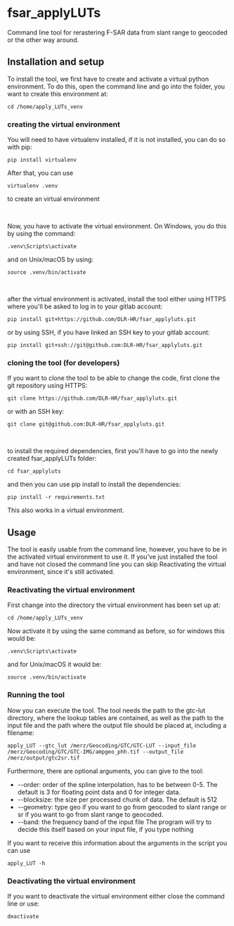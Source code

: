 # fsar_applyLUTs
Command line tool for rerastering F-SAR data from slant range to geocoded or the other way around.

## Installation and setup
To install the tool, we first have to create and activate a virtual python environment.
To do this, open the command line and go into the folder, you want to create this environment at:
```shell
cd /home/apply_LUTs_venv
```

### creating the virtual environment

You will need to have virtualenv installed, if it is not installed, you can do so with pip:
```shell
pip install virtualenv
```
After that, you can use
```shell
virtualenv .venv
```
to create an virtual environment

<br>

Now, you have to activate the virtual environment. On Windows, you do this by using the command:
```shell
.venv\Scripts\activate
```
and on Unix/macOS by using:
```shell
source .venv/bin/activate
```

<br>

after the virtual environment is activated, install the tool either using HTTPS where you'll
be asked to log in to your gitlab account:
```shell
pip install git+https://github.com/DLR-HR/fsar_applyluts.git
```
or by using SSH, if you have linked an SSH key to your gitlab account:
```shell
pip install git+ssh://git@github.com:DLR-HR/fsar_applyluts.git
```

### cloning the tool (for developers)
If you want to clone the tool to be able to change the code, first clone the git repository
using HTTPS:
```shell
git clone https://github.com/DLR-HR/fsar_applyluts.git
```
or with an SSH key:
```shell
git clone git@github.com:DLR-HR/fsar_applyluts.git
```

<br>

to install the required dependencies, first you'll have to go into the newly created fsar_applyLUTs
folder:
```shell
cd fsar_applyluts
```
and then you can use pip install to install the dependencies:
```shell
pip install -r requirements.txt
```
This also works in a virtual environment.

## Usage
The tool is easily usable from the command line, however, you have to be in the activated
virtual environment to use it. If you've just installed the tool and have not closed the command
line you can skip Reactivating the virtual environment, since it's still activated.

### Reactivating the virtual environment 
First change into the directory
the virtual environment has been set up at:
```shell
cd /home/apply_LUTs_venv
```
Now activate it by using the same command as before, so for windows this would be:
```shell
.venv\Scripts\activate
```
and for Unix/macOS it would be:
```shell
source .venv/bin/activate
```

### Running the tool

Now you can execute the tool. The tool needs the path to the gtc-lut directory, where the lookup 
tables are contained, as well as the path to the input file and the path where the output 
file should be placed at, including a filename:
```shell
apply_LUT --gtc_lut /merz/Geocoding/GTC/GTC-LUT --input_file /merz/Geocoding/GTC/GTC-IMG/ampgeo_phh.tif --output_file /merz/output/gtc2sr.tif
```
Furthermore, there are optional arguments, you can give to the tool:
* --order: order of the spline interpolation, has to be between 0-5. The default is 3 for floating point data and 0 for integer data.
* --blocksize: the size per processed chunk of data. The default is 512
* --geometry: type geo if you want to go from geocoded to slant range or sr if you want to go from slant range to geocoded.
* --band: the frequency band of the input file The program will try to decide this itself based on your input file, if you type nothing

If you want to receive this information about the arguments in the script you can use
```shell
apply_LUT -h
```

### Deactivating the virtual environment
If you want to deactivate the virtual environment either close the command line or use:
```shell
deactivate
```
